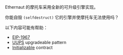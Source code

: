 Ethernaut 的摩托车采用全新的可升级引擎实现。

你能自毁 `(selfdestruct)` 它的引擎并使摩托车无法使用吗？

以下内容可能有帮助：

- [EIP-1967](https://eips.ethereum.org/EIPS/eip-1967)
- [UUPS](https://forum.openzeppelin.com/t/uups-proxies-tutorial-solidity-javascript/7786) upgradeable pattern
- [Initializable](https://github.com/OpenZeppelin/openzeppelin-upgrades/blob/master/packages/core/contracts/Initializable.sol) contract
